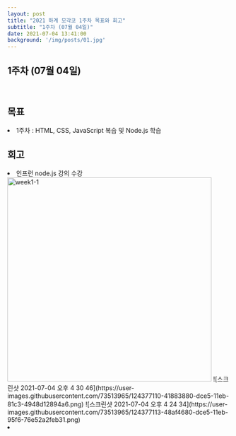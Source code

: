 ```yaml
---
layout: post
title: "2021 하계 모각코 1주차 목표와 회고"
subtitle: "1주차 (07월 04일)"
date: 2021-07-04 13:41:00
background: '/img/posts/01.jpg'
---
```

<h2>1주차 (07월 04일)</h2><br>
<h2 class="section-heading">목표</h2>

<p><li>1주차 : HTML, CSS, JavaScript 복습 및 Node.js 학습</li></p>



<h2 class="section-heading">회고</h2>

<p>
<li>인프런 node.js 강의 수강</li>
<img width="462" alt="week1-1" src="https://user-images.githubusercontent.com/73513965/124377025-c888e100-dce4-11eb-8db3-c4807ed066cc.png">
![스크린샷 2021-07-04 오후 4 30 46](https://user-images.githubusercontent.com/73513965/124377110-41883880-dce5-11eb-81c3-4948d12894a6.png)
![스크린샷 2021-07-04 오후 4 24 34](https://user-images.githubusercontent.com/73513965/124377113-48af4680-dce5-11eb-95f6-76e52a2feb31.png)
<li></li>
</p>
